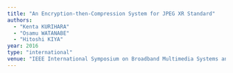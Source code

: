 ```yaml
---
title: "An Encryption-then-Compression System for JPEG XR Standard"
authors:
  - "Kenta KURIHARA"
  - "Osamu WATANABE"
  - "Hitoshi KIYA"
year: 2016
type: "international"
venue: "IEEE International Symposium on Broadband Multimedia Systems and Broadcasting, Nara, Japan, 2016-06-02."
---
```

